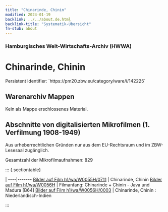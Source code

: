 ```yaml
---
title: "Chinarinde, Chinin"
modified: 2024-01-19
backlink: ../../about.de.html
backlink-title: "Systematik-Übersicht"
fn-stub: about
---
```


### Hamburgisches Welt-Wirtschafts-Archiv (HWWA)

# Chinarinde, Chinin

<div class="hint">Persistent Identifier: `https://pm20.zbw.eu/category/ware/i/142225`</div>







## Warenarchiv Mappen





Kein als Mappe erschlossenes Material.



<a id="filmsections" />

## Abschnitte von digitalisierten Mikrofilmen (1. Verfilmung 1908-1949)

<p>Aus urheberrechtlichen Gründen nur aus dem EU-Rechtsraum und im ZBW-Lesesaal zugänglich.</p>


<p>Gesamtzahl der Mikrofilmaufnahmen: 829</p>





::: {.sectiontable}

 | 
----|-------
<a class="btn" href="https://pm20.zbw.eu/film/h1/wa/W0055H/0711" rel="nofollow">Bilder auf Film h1/wa/W0055H/0711</a> | Chinarinde, Chinin
<a class="btn" href="https://pm20.zbw.eu/film/h1/wa/W0056H" rel="nofollow">Bilder auf Film h1/wa/W0056H</a> | Filmanfang: Chinarinde + Chinin - Java und Madura [B64]
<a class="btn" href="https://pm20.zbw.eu/film/h1/wa/W0056H/0003" rel="nofollow">Bilder auf Film h1/wa/W0056H/0003</a> | Chinarinde, Chinin : Niederländisch-Indien


:::
















